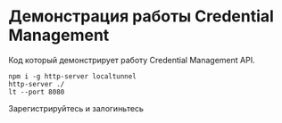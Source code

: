 # Демонстрация работы Credential Management

Код который демонстрирует работу Credential Management API.

```
npm i -g http-server localtunnel
http-server ./
lt --port 8080
```

Зарегистрируйтесь и залогиньтесь
